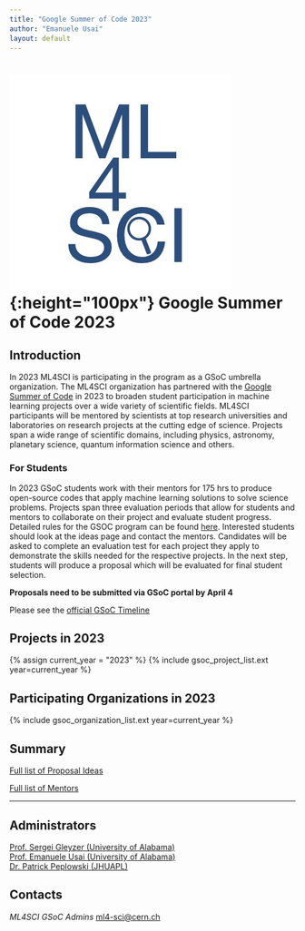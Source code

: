 ```yaml
---
title: "Google Summer of Code 2023"
author: "Emanuele Usai"
layout: default
---
```


# ![ML4SCI](/images/CERN-HSF-GSoC-logo.png){:height="100px"} Google Summer of Code 2023

## Introduction

In 2023 ML4SCI is participating in the program as a GSoC umbrella organization.
The ML4SCI organization has partnered with the [Google Summer of Code](https://summerofcode.withgoogle.com) in 2023 to broaden student participation in machine learning projects over a wide variety of scientific fields.
ML4SCI participants will be mentored by scientists at top research universities and laboratories on research projects at the cutting edge of science.
Projects span a wide range of scientific domains, including physics, astronomy, planetary science, quantum information science and others.



### For Students


In 2023 GSoC students work with their mentors for 175 hrs to produce open-source codes that apply machine learning solutions to solve science problems. Projects span three evaluation periods that allow for students and mentors to collaborate on their project and evaluate student progress. Detailed rules for the GSOC program can be found [here](https://summerofcode.withgoogle.com/rules/).
Interested students should look at the ideas page and contact the mentors. Candidates will be asked to complete an evaluation test for each project they apply to demonstrate the skills needed for the respective projects.
In the next step, students will produce a proposal which will be evaluated for final student selection.  

**Proposals need to be submitted via GSoC portal by April 4**


Please see the [official GSoC Timeline](https://summerofcode.withgoogle.com/how-it-works/)



## Projects in 2023

{% assign current_year = "2023" %}
{% include gsoc_project_list.ext year=current_year %}

## Participating Organizations in 2023

{% include gsoc_organization_list.ext year=current_year %}

## Summary

[Full list of Proposal Ideas](/gsoc/2023/summary.html)

[Full list of Mentors](/gsoc/2023/mentors.html)

---

## Administrators
<a href="http://sergeigleyzer.com/" target="_blank">Prof. Sergei Gleyzer (University of Alabama)</a> <br>
<a href="https://emanueleusai.com" target="_blank">Prof. Emanuele Usai (University of Alabama)</a> <br>
<a href="https://civspace.jhuapl.edu/people/patrick-peplowski" target="_blank">Dr. Patrick Peplowski (JHUAPL)</a> <br>

## Contacts

*ML4SCI GSoC Admins* [ml4-sci@cern.ch](mailto:ml4-sci@cern.ch)


